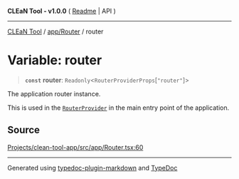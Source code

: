 **CLEaN Tool - v1.0.0** ( [Readme](../../../README.md) \| API )

***

[CLEaN Tool](../../../modules.md) / [app/Router](../README.md) / router

# Variable: router

> **`const`** **router**: `Readonly`\<`RouterProviderProps`\[`"router"`\]\>

The application router instance.

This is used in the [`RouterProvider`](https://reactrouter.com/en/main/routers/router-provider) in the main entry point of the application.

## Source

[Projects/clean-tool-app/src/app/Router.tsx:60](https://github.com/yuckyh/clean-tool-app/)

***

Generated using [typedoc-plugin-markdown](https://www.npmjs.com/package/typedoc-plugin-markdown) and [TypeDoc](https://typedoc.org/)
